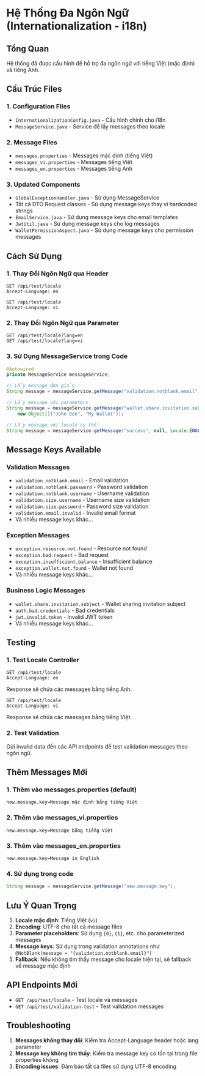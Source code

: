 # Hệ Thống Đa Ngôn Ngữ (Internationalization - i18n)

## Tổng Quan
Hệ thống đã được cấu hình để hỗ trợ đa ngôn ngữ với tiếng Việt (mặc định) và tiếng Anh.

## Cấu Trúc Files

### 1. Configuration Files
- `InternationalizationConfig.java` - Cấu hình chính cho i18n
- `MessageService.java` - Service để lấy messages theo locale

### 2. Message Files
- `messages.properties` - Messages mặc định (tiếng Việt)
- `messages_vi.properties` - Messages tiếng Việt
- `messages_en.properties` - Messages tiếng Anh

### 3. Updated Components
- `GlobalExceptionHandler.java` - Sử dụng MessageService
- Tất cả DTO Request classes - Sử dụng message keys thay vì hardcoded strings
- `EmailService.java` - Sử dụng message keys cho email templates
- `JwtUtil.java` - Sử dụng message keys cho log messages
- `WalletPermissionAspect.java` - Sử dụng message keys cho permission messages

## Cách Sử Dụng

### 1. Thay Đổi Ngôn Ngữ qua Header
```http
GET /api/test/locale
Accept-Language: en

GET /api/test/locale
Accept-Language: vi
```

### 2. Thay Đổi Ngôn Ngữ qua Parameter
```http
GET /api/test/locale?lang=en
GET /api/test/locale?lang=vi
```

### 3. Sử Dụng MessageService trong Code
```java
@Autowired
private MessageService messageService;

// Lấy message đơn giản
String message = messageService.getMessage("validation.notblank.email");

// Lấy message với parameters
String message = messageService.getMessage("wallet.share.invitation.subject", 
    new Object[]{"John Doe", "My Wallet"});

// Lấy message với locale cụ thể
String message = messageService.getMessage("success", null, Locale.ENGLISH);
```

## Message Keys Available

### Validation Messages
- `validation.notblank.email` - Email validation
- `validation.notblank.password` - Password validation
- `validation.notblank.username` - Username validation
- `validation.size.username` - Username size validation
- `validation.size.password` - Password size validation
- `validation.email.invalid` - Invalid email format
- Và nhiều message keys khác...

### Exception Messages
- `exception.resource.not.found` - Resource not found
- `exception.bad.request` - Bad request
- `exception.insufficient.balance` - Insufficient balance
- `exception.wallet.not.found` - Wallet not found
- Và nhiều message keys khác...

### Business Logic Messages
- `wallet.share.invitation.subject` - Wallet sharing invitation subject
- `auth.bad.credentials` - Bad credentials
- `jwt.invalid.token` - Invalid JWT token
- Và nhiều message keys khác...

## Testing

### 1. Test Locale Controller
```http
GET /api/test/locale
Accept-Language: en
```

Response sẽ chứa các messages bằng tiếng Anh.

```http
GET /api/test/locale
Accept-Language: vi
```

Response sẽ chứa các messages bằng tiếng Việt.

### 2. Test Validation
Gửi invalid data đến các API endpoints để test validation messages theo ngôn ngữ.

## Thêm Messages Mới

### 1. Thêm vào messages.properties (default)
```properties
new.message.key=Message mặc định bằng tiếng Việt
```

### 2. Thêm vào messages_vi.properties
```properties
new.message.key=Message bằng tiếng Việt
```

### 3. Thêm vào messages_en.properties
```properties
new.message.key=Message in English
```

### 4. Sử dụng trong code
```java
String message = messageService.getMessage("new.message.key");
```

## Lưu Ý Quan Trọng

1. **Locale mặc định**: Tiếng Việt (`vi`)
2. **Encoding**: UTF-8 cho tất cả message files
3. **Parameter placeholders**: Sử dụng `{0}`, `{1}`, etc. cho parameterized messages
4. **Message keys**: Sử dụng trong validation annotations như `@NotBlank(message = "{validation.notblank.email}")`
5. **Fallback**: Nếu không tìm thấy message cho locale hiện tại, sẽ fallback về message mặc định

## API Endpoints Mới

- `GET /api/test/locale` - Test locale và messages
- `GET /api/test/validation-test` - Test validation messages

## Troubleshooting

1. **Messages không thay đổi**: Kiểm tra Accept-Language header hoặc lang parameter
2. **Message key không tìm thấy**: Kiểm tra message key có tồn tại trong file properties không
3. **Encoding issues**: Đảm bảo tất cả files sử dụng UTF-8 encoding
